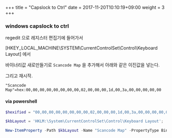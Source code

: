 +++
title = "Capslock to Ctrl"
date =  2017-11-20T10:10:19+09:00
weight = 3
+++

### windows capslock to ctrl

regedit 으로 레지스터 편집기에 들어가서 

[HKEY_LOCAL_MACHINE\SYSTEM\CurrentControlSet\Control\Keyboard Layout] 에서

바이너리값 새로만들기로 `Scancode Map` 을 추가해서 아래와 같은 이진값을 넣는다.

그리고 재시작.

```
"Scancode Map"=hex:00,00,00,00,00,00,00,00,02,00,00,00,1d,00,3a,00,00,00,00,00
```


#### via powershell

```powershell
$hexified = "00,00,00,00,00,00,00,00,02,00,00,00,1d,00,3a,00,00,00,00,00".Split(',') | % { "0x$_"};

$kbLayout = 'HKLM:\System\CurrentControlSet\Control\Keyboard Layout';

New-ItemProperty -Path $kbLayout -Name "Scancode Map" -PropertyType Binary -Value ([byte[]]$hexified);
```